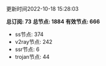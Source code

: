 更新时间2022-10-18 15:28:03

**总订阅: 73**
**总节点: 1884**
**有效节点: 666**
- ss节点: 374
- v2ray节点: 242
- ssr节点: 6
- trojan节点: 44
